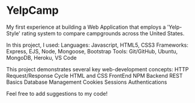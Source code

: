 # YelpCamp

My first experience at building a Web Application that employs a 'Yelp-Style' rating system to compare campgrounds across the United States.

In this project, I used:
Languages: Javascript, HTML5, CSS3
Frameworks: Express, EJS, Node, Mongoose, Bootstrap
Tools: Git/GitHub, Ubuntu, MongoDB, Heroku, VS Code

This project demonstrates several key web-development concepts:
HTTP Request/Response Cycle
HTML and CSS FrontEnd
NPM Backend
REST Basics
Database Management
Cookies
Sessions
Authentications

Feel free to add suggestions to my code!
